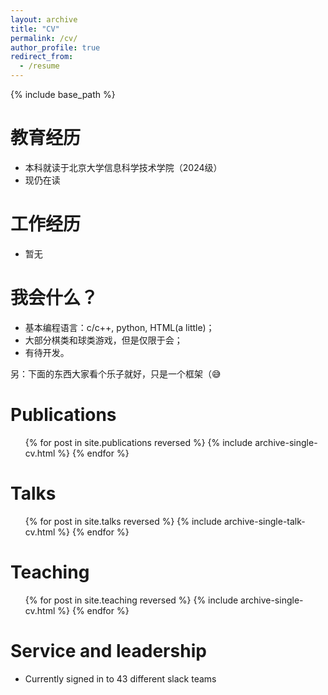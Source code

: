 ```yaml
---
layout: archive
title: "CV"
permalink: /cv/
author_profile: true
redirect_from:
  - /resume
---
```


{% include base_path %}

教育经历
======
* 本科就读于北京大学信息科学技术学院（2024级）
* 现仍在读

工作经历
======
* 暂无
  
我会什么？
======
* 基本编程语言：c/c++, python, HTML(a little)；
* 大部分棋类和球类游戏，但是仅限于会；
* 有待开发。

另：下面的东西大家看个乐子就好，只是一个框架（😅

Publications
======
  <ul>{% for post in site.publications reversed %}
    {% include archive-single-cv.html %}
  {% endfor %}</ul>
  
Talks
======
  <ul>{% for post in site.talks reversed %}
    {% include archive-single-talk-cv.html  %}
  {% endfor %}</ul>
  
Teaching
======
  <ul>{% for post in site.teaching reversed %}
    {% include archive-single-cv.html %}
  {% endfor %}</ul>
  
Service and leadership
======
* Currently signed in to 43 different slack teams
